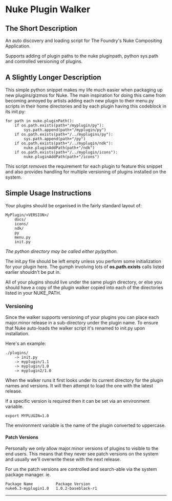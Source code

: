 Nuke Plugin Walker
==================

## The Short Description


An auto discovery and loading script for The Foundry's Nuke Compositing Application. 

Supports adding of plugin paths to the nuke pluginpath, python sys.path and controlled versioning of plugins. 


## A Slightly Longer Description

This simple python snippet makes my life much easier when packaging up new plugins/gizmos for Nuke. The main inspiration for doing this came from becoming annoyed by artists adding each new plugin to their menu.py scripts in their home directories and by each plugin having this codeblock in its init.py:

    for path in nuke.pluginPath():
        if os.path.exists(path+"/myplugin/py"):
            sys.path.append(path+"/myplugin/py")
        if os.path.exists(path+"/../myplugins/py"):
            sys.path.append(path+"/py")
        if os.path.exists(path+"/../myplugin/ndk"):
            nuke.pluginAddPath(path+"/ndk")
        if os.path.exists(path+"/../myplugin/icons"):         
            nuke.pluginAddPath(path+"/icons")

This script *removes* the requirement for each plugin to feature this snippet and also provides handling for multiple versioning of plugins installed on the system. 


## Simple Usage Instructions

Your plugins should be organised in the fairly standard layout of:

    MyPlugin/<VERSION>/
        docs/
        icons/
        ndk/
        py       
        menu.py
        init.py
      
*The python directory may be called either py/python.*

The init.py file should be left empty unless you perform some initialization for your plugin here. The gumph involving lots of **os.path.exists** calls listed earlier shouldn't be put in. 

All of your plugins should live under the same plugin directory, or else you should have a copy of the plugin walker copied into each of the directories listed in your NUKE_PATH.

### Versioning

Since the walker supports versioning of your plugins you can place each major.minor release in a sub-directory under the plugin name. To ensure that Nuke auto-loads the walker script it's renamed to init.py upon installation.

Here's an example:

    ./plugins/
        -> init.py
        -> myplugin/1.1   
        -> myplugin/1.0   
        -> myplugin2/1.0    

When the walker runs it first looks under its current directory for the plugin names and versions. It will then attempt to load the one with the latest release. 

If a specific version is required then it can be set via an environment variable.

    export MYPLUGIN=1.0

The environment variable is the name of the plugin converted to uppercase.

#### Patch Versions

Personally we only allow major.minor versions of plugins to visible to the end users. This means that they never see patch versions on the system and usually we'll overwrite these with the next release.

For us the patch versions are controlled and search-able via the system package manager. ie.

    Package Name          Package Version
    nuke6.3-myplugin1.0   1.0.2-baseblack-r1
    
***    
